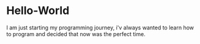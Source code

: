 # Hello-World
 I am just starting my programming journey, i'v always wanted to learn how to program and decided that now was the perfect time. 
